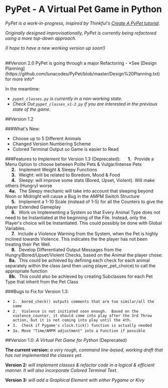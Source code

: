# PyPet - A Virtual Pet Game in Python

*PyPet is a work-in-progress, inspired by Thinkful's [Create A PyPet tutorial](https://www.thinkful.com/learn/intro-to-python-tutorial/Creating-Your-Pypet).*  
  
*Originally designed improvisationally, PyPet is currently being refactored using a more top-down approach.*

*(I hope to have a new working version up soon!)*

<br>
##Version 2.0
PyPet is going through a major Refactoring - *See [Design Planning](https://github.com/lunacodes/PyPet/blob/master/Design%20Planning.txt) for more info*

In the meantime:    

* *`pypet_classes.py` is currently in a non-working state.*
* *Check Out `pypet_classes_v1-2.py` if you are interested in the previous state of the game.*


##Version 1.2

###What's New:

 * Choose up to 5 Different Animals
 * Changed Version Numbering Scheme
 * Colored Terminal Output so Game is easier to Read
  

###Features to Implement for Version 1.3 (Deprecated): 
&nbsp;&nbsp;&nbsp;&nbsp; **1. &nbsp;**  Provide a Menu Option to choose between Polite Pets & Vulgar/Intense Pets<br>
&nbsp;&nbsp;&nbsp;&nbsp; **2. &nbsp;**  Implement Weight & Sleepy Functions<br>
&nbsp;&nbsp;&nbsp;&nbsp; **3. &nbsp;**  Weight: will be related to Boredom, Mood & Food<br>
&nbsp;&nbsp;&nbsp;&nbsp; **4. &nbsp;**  Sleepy: will improve some stats (Bored, Upset, Violent).  Will make others (Hungry) worse<br>
&nbsp;&nbsp; **4a. &nbsp;**  The Sleepy mechanic will take into account that sleeping beyond Noon or Midnight will cause a Bug in the AMPM Switch Structure<br>
&nbsp;&nbsp;&nbsp;&nbsp; **5. &nbsp;**  Implement a 1-10 Scale (instead of 1-5) for all the Counters to give the player Extended Gameplay<br>
&nbsp;&nbsp;&nbsp;&nbsp; **6. &nbsp;**   Work on Implementing a System so that Every Animal Type does not need to be Instantiated at the beginning of the File.  Instead, only the Player's choice will be Instantiated.  This could possibly be done with Global Variables.<br>
&nbsp;&nbsp;&nbsp;&nbsp; **7. &nbsp;**  Include a Violence Warning from the System, when the Pet is highly inclined towards Violence.  This indicates the the player has not been treating their Pet Well.<br>
&nbsp;&nbsp;&nbsp;&nbsp; **8. &nbsp;**  Develop Differentiated Output Messages from the Hungry/Bored/Upset/Violent Checks, based on the Animal the player chose:<br>
&nbsp;&nbsp; **8a. &nbsp;**  This could be achieved by defining each check for each animal separately within the class (and then using player_pet_choice) to call the appropriate function<br>
&nbsp;&nbsp; **8b. &nbsp;**  This could also be achieved by creating Subclasses for each Pet Type that inherit from the Pet Class


###Bugs to Fix for Version 1.3:
* `1.  bored_check() outputs comments that are too similar/all the same`
* `2.  Violence is not initiated soon enough.  Based on the violence_counter, it should come into play after the 3rd Throw action, but it is not coming into play until the 4th.`
* `3.  Check if Pygame's clock.tick() function is actually needed`
* `3a. Move "Time/AMPM adjustment" into a Function if possible`


##Version 1.0:
*A Virtual Pet Game for Python* (Deprecated)

**The current version:** *a very rough, command line-based, working draft that has not implemented the classes yet.*

**Version 2:** *will implement classes & refactor code in a logical & efficient manner.  It will also incorporate Colored Terminal Text.*

**Version 3:** *will add a Graphical Element with either Pygame or Kivy*
